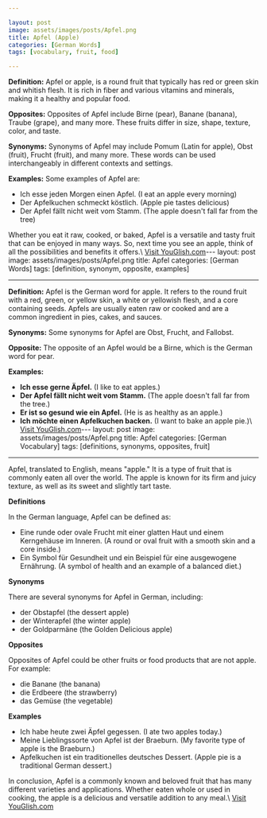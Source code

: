 ```yaml
---

layout: post
image: assets/images/posts/Apfel.png
title: Apfel (Apple) 
categories: [German Words]
tags: [vocabulary, fruit, food]

---
```


**Definition:** 
Apfel or apple, is a round fruit that typically has red or green skin and whitish flesh. It is rich in fiber and various vitamins and minerals, making it a healthy and popular food.

**Opposites:** 
Opposites of Apfel include Birne (pear), Banane (banana), Traube (grape), and many more. These fruits differ in size, shape, texture, color, and taste.

**Synonyms:** 
Synonyms of Apfel may include Pomum (Latin for apple), Obst (fruit), Frucht (fruit), and many more. These words can be used interchangeably in different contexts and settings.

**Examples:** 
Some examples of Apfel are:

- Ich esse jeden Morgen einen Apfel. (I eat an apple every morning)
- Der Apfelkuchen schmeckt köstlich. (Apple pie tastes delicious)
- Der Apfel fällt nicht weit vom Stamm. (The apple doesn't fall far from the tree)

Whether you eat it raw, cooked, or baked, Apfel is a versatile and tasty fruit that can be enjoyed in many ways. So, next time you see an apple, think of all the possibilities and benefits it offers.\ <a id="yg-widget-0" class="youglish-widget" data-query="Apfel" data-lang="german" data-components="8412" data-auto-start="0" data-bkg-color="theme_light" data-title="How%20to%20pronounce%20Apfel%20in%20German"  rel="nofollow" href="https://youglish.com">Visit YouGlish.com</a><script async src="https://youglish.com/public/emb/widget.js" charset="utf-8"></script>---
layout: post
image: assets/images/posts/Apfel.png
title: Apfel
categories: [German Words]
tags: [definition, synonym, opposite, examples]

---

**Definition:** Apfel is the German word for apple. It refers to the round fruit with a red, green, or yellow skin, a white or yellowish flesh, and a core containing seeds. Apfels are usually eaten raw or cooked and are a common ingredient in pies, cakes, and sauces.

**Synonyms:** Some synonyms for Apfel are Obst, Frucht, and Fallobst.

**Opposite:** The opposite of an Apfel would be a Birne, which is the German word for pear.

**Examples:**

- **Ich esse gerne Äpfel.** (I like to eat apples.)
- **Der Apfel fällt nicht weit vom Stamm.** (The apple doesn't fall far from the tree.)
- **Er ist so gesund wie ein Apfel.** (He is as healthy as an apple.)
- **Ich möchte einen Apfelkuchen backen.** (I want to bake an apple pie.)\ <a id="yg-widget-0" class="youglish-widget" data-query="Apfel" data-lang="german" data-components="8412" data-auto-start="0" data-bkg-color="theme_light" data-title="How%20to%20pronounce%20Apfel%20in%20German"  rel="nofollow" href="https://youglish.com">Visit YouGlish.com</a><script async src="https://youglish.com/public/emb/widget.js" charset="utf-8"></script>---
layout: post
image: assets/images/posts/Apfel.png
title: Apfel
categories: [German Vocabulary]
tags: [definitions, synonyms, opposites, fruit]
---

Apfel, translated to English, means "apple." It is a type of fruit that is commonly eaten all over the world. The apple is known for its firm and juicy texture, as well as its sweet and slightly tart taste. 

**Definitions**

In the German language, Apfel can be defined as:

- Eine runde oder ovale Frucht mit einer glatten Haut und einem Kerngehäuse im Inneren. (A round or oval fruit with a smooth skin and a core inside.)
- Ein Symbol für Gesundheit und ein Beispiel für eine ausgewogene Ernährung. (A symbol of health and an example of a balanced diet.)

**Synonyms**

There are several synonyms for Apfel in German, including:

- der Obstapfel (the dessert apple)
- der Winterapfel (the winter apple)
- der Goldparmäne (the Golden Delicious apple)

**Opposites**

Opposites of Apfel could be other fruits or food products that are not apple. For example:

- die Banane (the banana)
- die Erdbeere (the strawberry)
- das Gemüse (the vegetable)

**Examples**

- Ich habe heute zwei Äpfel gegessen. (I ate two apples today.)
- Meine Lieblingssorte von Apfel ist der Braeburn. (My favorite type of apple is the Braeburn.)
- Apfelkuchen ist ein traditionelles deutsches Dessert. (Apple pie is a traditional German dessert.)

In conclusion, Apfel is a commonly known and beloved fruit that has many different varieties and applications. Whether eaten whole or used in cooking, the apple is a delicious and versatile addition to any meal.\ <a id="yg-widget-0" class="youglish-widget" data-query="Apfel" data-lang="german" data-components="8412" data-auto-start="0" data-bkg-color="theme_light" data-title="How%20to%20pronounce%20Apfel%20in%20German"  rel="nofollow" href="https://youglish.com">Visit YouGlish.com</a><script async src="https://youglish.com/public/emb/widget.js" charset="utf-8"></script>